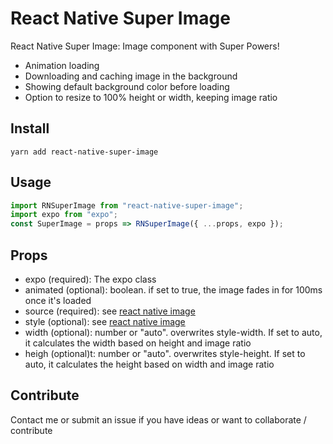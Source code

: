# React Native Super Image
React Native Super Image: Image component with Super Powers!

* Animation loading
* Downloading and caching image in the background
* Showing default background color before loading
* Option to resize to 100% height or width, keeping image ratio

## Install
`yarn add react-native-super-image`

## Usage
```js
import RNSuperImage from "react-native-super-image";
import expo from "expo";
const SuperImage = props => RNSuperImage({ ...props, expo });
```

## Props

* expo (required): The expo class
* animated (optional): boolean. if set to true, the image fades in for 100ms once it's loaded
* source (required): see [react native image](https://facebook.github.io/react-native/docs/image)
* style (optional): see [react native image](https://facebook.github.io/react-native/docs/image)
* width (optional): number or "auto". overwrites style-width. If set to auto, it calculates the width based on height and image ratio
* heigh (optional)t: number or "auto". overwrites style-height. If set to auto, it calculates the height based on width and image ratio

## Contribute
Contact me or submit an issue if you have ideas or want to collaborate / contribute

